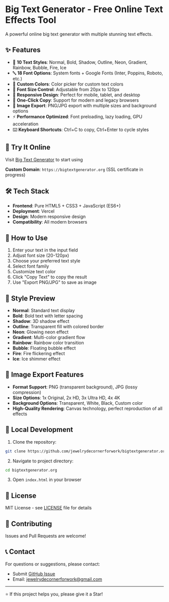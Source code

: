 # Big Text Generator - Free Online Text Effects Tool

A powerful online big text generator with multiple stunning text effects.

## ✨ Features

- 🎨 **10 Text Styles**: Normal, Bold, Shadow, Outline, Neon, Gradient, Rainbow, Bubble, Fire, Ice
- 🔤 **18 Font Options**: System fonts + Google Fonts (Inter, Poppins, Roboto, etc.)
- 🎯 **Custom Colors**: Color picker for custom text colors
- 📏 **Font Size Control**: Adjustable from 20px to 120px
- 📱 **Responsive Design**: Perfect for mobile, tablet, and desktop
- 🚀 **One-Click Copy**: Support for modern and legacy browsers
- 📸 **Image Export**: PNG/JPG export with multiple sizes and background options
- ⚡ **Performance Optimized**: Font preloading, lazy loading, GPU acceleration
- ⌨️ **Keyboard Shortcuts**: Ctrl+C to copy, Ctrl+Enter to cycle styles

## 🚀 Try It Online

Visit [Big Text Generator](https://bigtextgenerator-qp2mb2txl-jewelrydes-projects.vercel.app) to start using

**Custom Domain**: `https://bigtextgenerator.org` (SSL certificate in progress)

## 🛠️ Tech Stack

- **Frontend**: Pure HTML5 + CSS3 + JavaScript (ES6+)
- **Deployment**: Vercel
- **Design**: Modern responsive design
- **Compatibility**: All modern browsers

## 📖 How to Use

1. Enter your text in the input field
2. Adjust font size (20-120px)
3. Choose your preferred text style
4. Select font family
5. Customize text color
6. Click "Copy Text" to copy the result
7. Use "Export PNG/JPG" to save as image

## 🎨 Style Preview

- **Normal**: Standard text display
- **Bold**: Bold text with letter spacing
- **Shadow**: 3D shadow effect
- **Outline**: Transparent fill with colored border
- **Neon**: Glowing neon effect
- **Gradient**: Multi-color gradient flow
- **Rainbow**: Rainbow color transition
- **Bubble**: Floating bubble effect
- **Fire**: Fire flickering effect
- **Ice**: Ice shimmer effect

## 📸 Image Export Features

- **Format Support**: PNG (transparent background), JPG (lossy compression)
- **Size Options**: 1x Original, 2x HD, 3x Ultra HD, 4x 4K
- **Background Options**: Transparent, White, Black, Custom color
- **High-Quality Rendering**: Canvas technology, perfect reproduction of all effects

## 🔧 Local Development

1. Clone the repository:
```bash
git clone https://github.com/jewelrydecornerforwork/bigtextgenerator.org.git
```

2. Navigate to project directory:
```bash
cd bigtextgenerator.org
```

3. Open `index.html` in your browser

## 📄 License

MIT License - see [LICENSE](LICENSE) file for details

## 🤝 Contributing

Issues and Pull Requests are welcome!

## 📞 Contact

For questions or suggestions, please contact:

- Submit [GitHub Issue](https://github.com/jewelrydecornerforwork/bigtextgenerator.org/issues)
- Email: jewelrydecornerforwork@gmail.com

---

⭐ If this project helps you, please give it a Star!